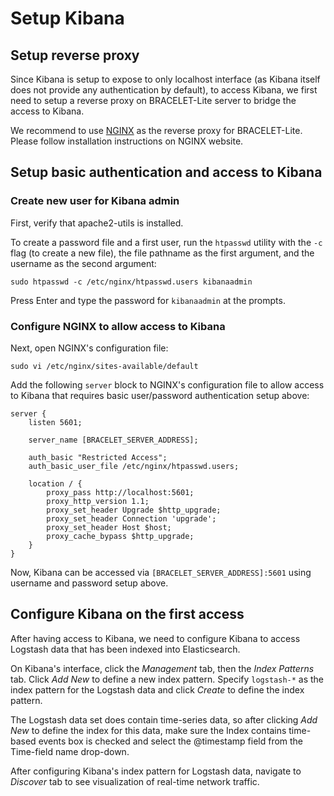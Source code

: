 Setup Kibana
====

## Setup reverse proxy

Since Kibana is setup to expose to only localhost interface (as Kibana itself does not provide any authentication by default), to access Kibana, we first need to setup a reverse proxy on BRACELET-Lite server to bridge the access to Kibana.

We recommend to use [NGINX](https://www.nginx.com/) as the reverse proxy for BRACELET-Lite. Please follow installation instructions on NGINX website.

## Setup basic authentication and access to Kibana

### Create new user for Kibana admin

First, verify that apache2-utils is installed.

To create a password file and a first user, run the `htpasswd` utility with the `-c` flag (to create a new file), the file pathname as the first argument, and the username as the second argument:

```
sudo htpasswd -c /etc/nginx/htpasswd.users kibanaadmin
```

Press Enter and type the password for `kibanaadmin` at the prompts.

### Configure NGINX to allow access to Kibana 

Next, open NGINX's configuration file:

```
sudo vi /etc/nginx/sites-available/default
```

Add the following `server` block to NGINX's configuration file to allow access to Kibana that requires basic user/password authentication setup above:

```
server {
    listen 5601;

    server_name [BRACELET_SERVER_ADDRESS];

    auth_basic "Restricted Access";
    auth_basic_user_file /etc/nginx/htpasswd.users;

    location / {
        proxy_pass http://localhost:5601;
        proxy_http_version 1.1;
        proxy_set_header Upgrade $http_upgrade;
        proxy_set_header Connection 'upgrade';
        proxy_set_header Host $host;
        proxy_cache_bypass $http_upgrade;
    }
}
```

Now, Kibana can be accessed via `[BRACELET_SERVER_ADDRESS]:5601` using username and password setup above.

## Configure Kibana on the first access

After having access to Kibana, we need to configure Kibana to access Logstash data that has been indexed into Elasticsearch.

On Kibana's interface, click the *Management* tab, then the *Index Patterns* tab. Click *Add New* to define a new index pattern. Specify `logstash-*` as the index pattern for the Logstash data and click *Create* to define the index pattern.

The Logstash data set does contain time-series data, so after clicking *Add New* to define the index for this data, make sure the Index contains time-based events box is checked and select the @timestamp field from the Time-field name drop-down.

After configuring Kibana's index pattern for Logstash data, navigate to *Discover* tab to see visualization of real-time network traffic.
